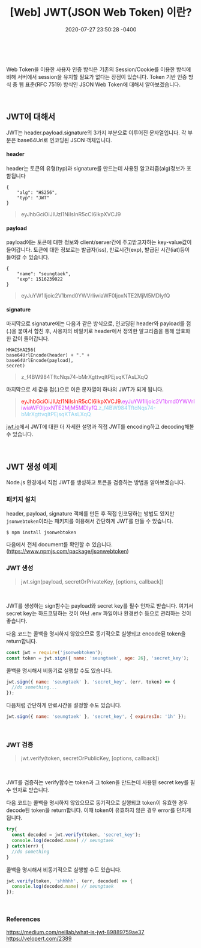 ﻿---
title: "[Web] JWT(JSON Web Token) 이란?"
date: 2020-07-27 23:50:28 -0400
fontsize: 10pt
categories: web
---
<br>

Web Token을 이용한 사용자 인증 방식은 기존의 Session/Cookie를 이용한 방식에 비해 서버에서 session을 유지할 필요가 없다는 장점이 있습니다. Token 기반 인증 방식 중 웹 표준(RFC 7519) 방식인 JSON Web Token에 대해서 알아보겠습니다.  

<br> 

## JWT에 대해서
 
JWT는 header.payload.signature의 3가지 부분으로 이루어진 문자열입니다. 각 부분은 base64Url로 인코딩된 JSON 객체입니다.
<br>

#### header
header는 토큰의 유형(typ)과 signature를 만드는데 사용된 알고리즘(alg)정보가 포함됩니다  


    {
        "alg": "HS256",
        "typ": "JWT"
    }

> eyJhbGciOiJIUzI1NiIsInR5cCI6IkpXVCJ9

#### payload
payload에는 토큰에 대한 정보와 client/server간에 주고받고자하는 key-value값이 들어갑니다. 토큰에 대한 정보로는 발급자(iss), 만료시간(exp), 발급된 시간(iat)등이 들어갈 수 있습니다.

    {
        "name": "seungtaek",
        "exp": 1516239022
    }

> eyJuYW1lIjoic2V1bmd0YWVrIiwiaWF0IjoxNTE2MjM5MDIyfQ

#### signature

마지막으로 signature에는 다음과 같은 방식으로, 인코딩된 header와 payload를 점(.)을 붙여서 합친 후, 사용자의 비밀키로 header에서 정의한 알고리즘을 통해 암호화 한 값이 들어갑니다.

    HMACSHA256(
    base64UrlEncode(header) + "." +
    base64UrlEncode(payload),
    secret)

> z_f4BW984TftcNqs74-bMrXgttvqItPEjsqKTAsLXqQ

마지막으로 세 값을 점(.)으로 이은 문자열이 하나의 JWT가 되게 됩니다.

> <span style="color:red">eyJhbGciOiJIUzI1NiIsInR5cCI6IkpXVCJ9</span>.<span style="color:#d63aff">eyJuYW1lIjoic2V1bmd0YWVrIiwiaWF0IjoxNTE2MjM5MDIyfQ</span>.<span style="color:skyblue">z_f4BW984TftcNqs74-bMrXgttvqItPEjsqKTAsLXqQ</span>

 [ jwt.io](https://jwt.io/)에서 JWT에 대한 더 자세한 설명과 직접 JWT를 encoding하고 decoding해볼 수 있습니다.

<br>

## JWT 생성 예제
Node.js 환경에서 직접 JWT를 생성하고 토큰을 검증하는 방법을 알아보겠습니다.

### 패키지 설치
header, payload, signature 객체를 만든 후 직접 인코딩하는 방법도 있지만 `jsonwebtoken`이라는 패키지를 이용해서 간단하게 JWT를 만들 수 있습니다.

    $ npm install jsonwebtoken

다음에서 전체 document를 확인할 수 있습니다.  
(https://www.npmjs.com/package/jsonwebtoken)
  
### JWT 생성

> jwt.sign(payload, secretOrPrivateKey, [options, callback])

<br>

JWT를 생성하는 sign함수는 payload와 secret key를 필수 인자로 받습니다. 여기서 secret key는 하드코딩하는 것이 아닌 .env 파일이나 환경변수 등으로 관리하는 것이 좋습니다.  

다음 코드는 콜백을 명시하지 않았으므로 동기적으로 실행되고 encode된 token을 return합니다.

```javascript
const jwt = require('jsonwebtoken');
const token = jwt.sign({ name: 'seungtaek', age: 26}, 'secret_key');
```

콜백을 명시해서 비동기로 실행할 수도 있습니다.

```javascript
jwt.sign({ name: 'seungtaek' }, 'secret_key', (err, token) => {
  //do something...
});
```

다음처럼 간단하게 만료시간을 설정할 수도 있습니다.

```javascript
jwt.sign({ name: 'seungtaek' }, 'secret_key', { expiresIn: '1h' });
```

<br>

### JWT 검증

>jwt.verify(token, secretOrPublicKey, [options, callback])

<br>

JWT를 검증하는 verify함수는 token과 그 token을 만드는데 사용된 secret key를 필수 인자로 받습니다.  

다음 코드는 콜백을 명시하지 않았으므로 동기적으로 실행되고 token이 유효한 경우 decode된 token을 return합니다. 이때 token이 유효하지 않은 경우 error를 던지게 됩니다.

```javascript
try{
  const decoded = jwt.verify(token, 'secret_key');
  console.log(decoded.name) // seungtaek
} catch(err) {
  //do something
}
```

콜백을 명시해서 비동기적으로 실행할 수도 있습니다.

```javascript
jwt.verify(token, 'shhhhh', (err, decoded) => {
  console.log(decoded.name) // seungtaek
});
```

<br>

### References
<https://medium.com/neillab/what-is-jwt-89889759ae37>
<https://velopert.com/2389>